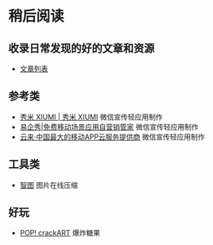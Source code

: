 稍后阅读
======

## 收录日常发现的好的文章和资源

- [文章列表](https://github.com/suning-wireless/Pocket/issues)


## 参考类

- [秀米 XIUMI | 秀米 XIUMI](http://xiumi.us/) 微信宣传轻应用制作
- [易企秀|免费移动场景应用自营销管家](http://eqxiu.com/#/home) 微信宣传轻应用制作
- [云来·中国最大的移动APP云服务提供商](http://www.liveapp.cn/) 微信宣传轻应用制作

## 工具类

- [智图](http://image.tencent.com/) 图片在线压缩

## 好玩

- [POP! crackART](http://www.goodboydigital.com/pixijs/cracker/) 爆炸糖果
